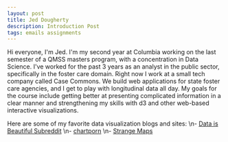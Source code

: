 ```yaml
---
layout: post
title: Jed Dougherty
description: Introduction Post
tags: emails assignments
---
```


Hi everyone, I'm Jed. I'm my second year at Columbia working on the last semester of a QMSS masters program,
with a concentration in Data Science. I've worked for the past 3 years as an analyst in the public sector,
specifically in the foster care domain. Right now I work at a small tech company called Case Commons. We build
web applications for state foster care agencies, and I get to play with longitudinal data all day. My goals
for the course include getting better at presenting complicated information in a clear manner and strengthening
my skills with d3 and other web-based interactive visualizations.

Here are some of my favorite data visualization blogs and sites:
 \n- [Data is Beautiful Subreddit](www.reddit.com/r/dataisbeautiful)
 \n- [chartporn](www.chartporn.org)
 \n- [Strange Maps](bigthink.com/blogs/strange-maps)


